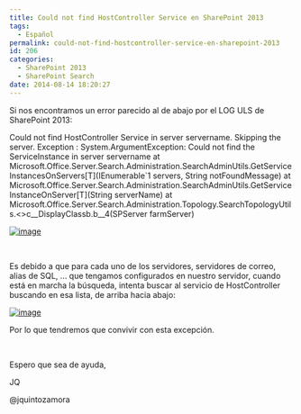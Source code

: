 ```yaml
---
title: Could not find HostController Service en SharePoint 2013
tags:
  - Español
permalink: could-not-find-hostcontroller-service-en-sharepoint-2013
id: 206
categories:
  - SharePoint 2013
  - SharePoint Search
date: 2014-08-14 18:20:27
---
```


Si nos encontramos un error parecido al de abajo por el LOG ULS de SharePoint 2013:

Could not find HostController Service in server servername. Skipping the server. Exception : System.ArgumentException: Could not find the ServiceInstance in server servername
at Microsoft.Office.Server.Search.Administration.SearchAdminUtils.GetServiceInstancesOnServers[T](IEnumerable`1 servers, String notFoundMessage)
at Microsoft.Office.Server.Search.Administration.SearchAdminUtils.GetServiceInstanceOnServer[T](String serverName)
at Microsoft.Office.Server.Search.Administration.Topology.SearchTopologyUtils.<>c__DisplayClassb.<CleanupOrphanNodesInSystem>b__4(SPServer farmServer)

[![image](https://blog.josequinto.com/wp-content/uploads/2014/08/image_thumb1.png "image")](https://blog.josequinto.com/wp-content/uploads/2014/08/image1.png)

&nbsp;

Es debido a que para cada uno de los servidores, servidores de correo, alias de SQL, … que tengamos configurados en nuestro servidor, cuando está en marcha la búsqueda, intenta buscar al servicio de HostController buscando en esa lista, de arriba hacia abajo:

[![image](https://blog.josequinto.com/wp-content/uploads/2014/08/image_thumb2.png "image")](https://blog.josequinto.com/wp-content/uploads/2014/08/image2.png)

Por lo que tendremos que convivir con esta excepción.

&nbsp;

Espero que sea de ayuda,

JQ

@jquintozamora